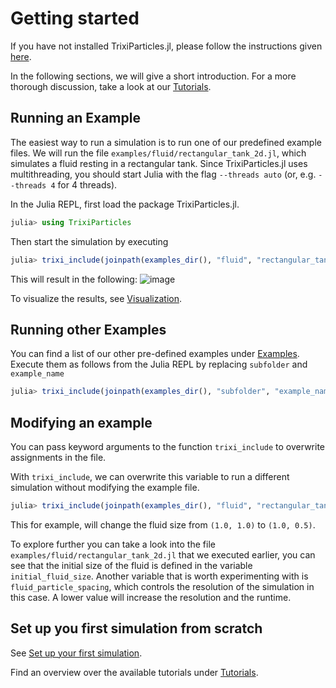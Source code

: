 # Getting started  
If you have not installed TrixiParticles.jl, please follow the instructions given [here](install.md).

In the following sections, we will give a short introduction. For a more thorough discussion, take a look at our [Tutorials](tutorial.md).

## Running an Example
The easiest way to run a simulation is to run one of our predefined example files.
We will run the file `examples/fluid/rectangular_tank_2d.jl`, which simulates a fluid resting in a rectangular tank.
Since TrixiParticles.jl uses multithreading, you should start Julia with the flag `--threads auto` (or, e.g. `--threads 4` for 4 threads).

In the Julia REPL, first load the package TrixiParticles.jl.

```julia
julia> using TrixiParticles
```

Then start the simulation by executing
```julia
julia> trixi_include(joinpath(examples_dir(), "fluid", "rectangular_tank_2d.jl"))
```

This will result in the following:
![image](https://github.com/svchb/TrixiParticles.jl/assets/10238714/f8d2c249-fd52-4958-bc8b-265bbadc49f2)


To visualize the results, see [Visualization](visualization.md).

## Running other Examples
You can find a list of our other pre-defined examples under [Examples](examples.md).
Execute them as follows from the Julia REPL by replacing `subfolder` and `example_name`
```julia
julia> trixi_include(joinpath(examples_dir(), "subfolder", "example_name.jl"))
```

## Modifying an example
You can pass keyword arguments to the function `trixi_include` to overwrite assignments in the file.

With `trixi_include`, we can overwrite this variable to run a different simulation without modifying the example file.
```julia
julia> trixi_include(joinpath(examples_dir(), "fluid", "rectangular_tank_2d.jl"), initial_fluid_size=(1.0, 0.5))
```
This for example, will change the fluid size from ``(1.0, 1.0)`` to ``(1.0, 0.5)``.

To explore further you can take a look into the file `examples/fluid/rectangular_tank_2d.jl` that we executed earlier,
you can see that the initial size of the fluid is defined in the variable `initial_fluid_size`. 
Another variable that is worth experimenting with is `fluid_particle_spacing`,
which controls the resolution of the simulation in this case.
A lower value will increase the resolution and the runtime.

## Set up you first simulation from scratch
See [Set up your first simulation](tutorials/tut_setup.md). 

Find an overview over the available tutorials under [Tutorials](tutorial.md).
